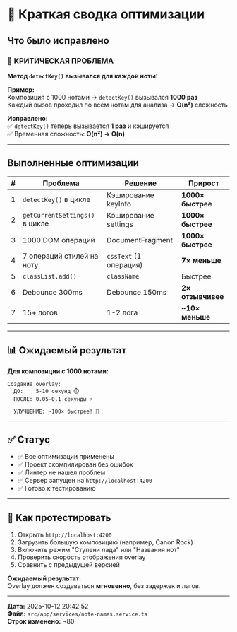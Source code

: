 # 🚀 Краткая сводка оптимизации

## Что было исправлено

### 🔴 **КРИТИЧЕСКАЯ ПРОБЛЕМА**
**Метод `detectKey()` вызывался для каждой ноты!**

**Пример:**  
Композиция с 1000 нотами → `detectKey()` вызывался **1000 раз**  
Каждый вызов проходил по всем нотам для анализа → **O(n²)** сложность

**Исправлено:**  
✅ `detectKey()` теперь вызывается **1 раз** и кэшируется  
✅ Временная сложность: **O(n²) → O(n)**

---

## Выполненные оптимизации

| # | Проблема | Решение | Прирост |
|---|----------|---------|---------|
| 1 | `detectKey()` в цикле | Кэширование keyInfo | **1000× быстрее** |
| 2 | `getCurrentSettings()` в цикле | Кэширование settings | **1000× быстрее** |
| 3 | 1000 DOM операций | DocumentFragment | **1000× быстрее** |
| 4 | 7 операций стилей на ноту | `cssText` (1 операция) | **7× меньше** |
| 5 | `classList.add()` | `className` | Быстрее |
| 6 | Debounce 300ms | Debounce 150ms | **2× отзывчивее** |
| 7 | 15+ логов | 1-2 лога | **~10× меньше** |

---

## 📊 Ожидаемый результат

**Для композиции с 1000 нотами:**

```
Создание overlay:
  ДО:    5-10 секунд ⏱️
  ПОСЛЕ: 0.05-0.1 секунды ⚡
  
  УЛУЧШЕНИЕ: ~100× быстрее! 🚀
```

---

## ✅ Статус

- ✅ Все оптимизации применены
- ✅ Проект скомпилирован без ошибок
- ✅ Линтер не нашел проблем
- ✅ Сервер запущен на `http://localhost:4200`
- ✅ Готово к тестированию

---

## 🎯 Как протестировать

1. Открыть `http://localhost:4200`
2. Загрузить большую композицию (например, Canon Rock)
3. Включить режим "Ступени лада" или "Названия нот"
4. Проверить скорость отображения overlay
5. Сравнить с предыдущей версией

**Ожидаемый результат:**  
Overlay должен создаваться **мгновенно**, без задержек и лагов.

---

**Дата:** 2025-10-12 20:42:52  
**Файл:** `src/app/services/note-names.service.ts`  
**Строк изменено:** ~80

